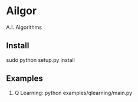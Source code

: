 # Ailgor

A.I. Algorithms

## Install
sudo python setup.py install

## Examples
1. Q Learning:
python examples/qlearning/main.py